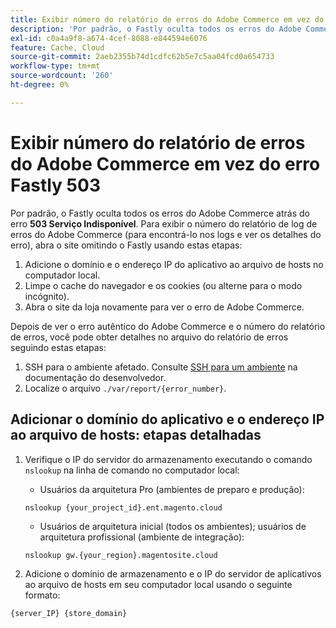 ```yaml
---
title: Exibir número do relatório de erros do Adobe Commerce em vez do erro Fastly 503
description: 'Por padrão, o Fastly oculta todos os erros do Adobe Commerce atrás do erro **503 Service Unavailable**. Para exibir o número do relatório de log de erros do Adobe Commerce (para encontrá-lo nos logs e ver os detalhes do erro), abra o site omitindo o Fastly usando estas etapas:'
exl-id: c0a4a9f8-a674-4cef-8088-e844594e6076
feature: Cache, Cloud
source-git-commit: 2aeb2355b74d1cdfc62b5e7c5aa04fcd0a654733
workflow-type: tm+mt
source-wordcount: '260'
ht-degree: 0%

---
```


# Exibir número do relatório de erros do Adobe Commerce em vez do erro Fastly 503

Por padrão, o Fastly oculta todos os erros do Adobe Commerce atrás do erro **503 Serviço Indisponível**. Para exibir o número do relatório de log de erros do Adobe Commerce (para encontrá-lo nos logs e ver os detalhes do erro), abra o site omitindo o Fastly usando estas etapas:

1. Adicione o domínio e o endereço IP do aplicativo ao arquivo de hosts no computador local.
1. Limpe o cache do navegador e os cookies (ou alterne para o modo incógnito).
1. Abra o site da loja novamente para ver o erro de Adobe Commerce.

Depois de ver o erro autêntico do Adobe Commerce e o número do relatório de erros, você pode obter detalhes no arquivo do relatório de erros seguindo estas etapas:

1. SSH para o ambiente afetado. Consulte [SSH para um ambiente](https://experienceleague.adobe.com/pt-br/docs/commerce-cloud-service/user-guide/develop/secure-connections) na documentação do desenvolvedor.
1. Localize o arquivo `./var/report/{error_number}`.

## Adicionar o domínio do aplicativo e o endereço IP ao arquivo de hosts: etapas detalhadas

1. Verifique o IP do servidor do armazenamento executando o comando `nslookup` na linha de comando no computador local:
   * Usuários da arquitetura Pro (ambientes de preparo e produção):

   ```
   nslookup {your_project_id}.ent.magento.cloud
   ```

   * Usuários de arquitetura inicial (todos os ambientes); usuários de arquitetura profissional (ambiente de integração):

   ```
   nslookup gw.{your_region}.magentosite.cloud
   ```

1. Adicione o domínio de armazenamento e o IP do servidor de aplicativos ao arquivo de hosts em seu computador local usando o seguinte formato:

```
{server_IP} {store_domain}
```
